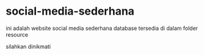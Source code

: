 # social-media-sederhana

ini adalah website social media sederhana
database tersedia di dalam folder resource

silahkan dinikmati
